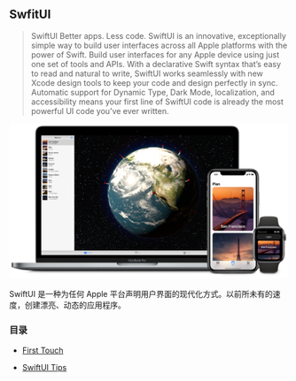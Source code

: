 ## SwfitUI


> SwiftUI
Better apps. Less code.
SwiftUI is an innovative, exceptionally simple way to build user interfaces across all Apple platforms with the power of Swift. Build user interfaces for any Apple device using just one set of tools and APIs. With a declarative Swift syntax that’s easy to read and natural to write, SwiftUI works seamlessly with new Xcode design tools to keep your code and design perfectly in sync. Automatic support for Dynamic Type, Dark Mode, localization, and accessibility means your first line of SwiftUI code is already the most powerful UI code you’ve ever written.

![](/resources/SwiftUI.png)

SwiftUI 是一种为任何 Apple 平台声明用户界面的现代化方式。以前所未有的速度，创建漂亮、动态的应用程序。

### 目录

- [First Touch](https://github.com/ChinaWxq/iOS-Tutorial/tree/master/SwiftUI/First%20Touch)

- [SwiftUI Tips](https://github.com/ChinaWxq/iOS-Tutorial/tree/master/SwiftUI/Tips)